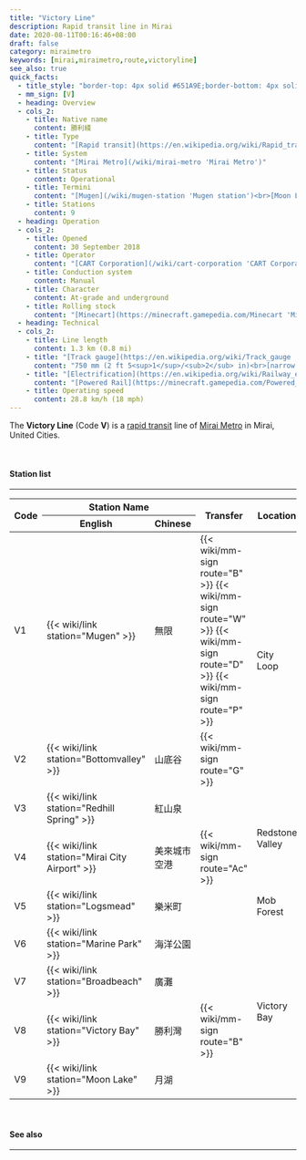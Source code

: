 ```yaml
---
title: "Victory Line"
description: Rapid transit line in Mirai
date: 2020-08-11T00:16:46+08:00
draft: false
category: miraimetro
keywords: [mirai,miraimetro,route,victoryline]
see_also: true
quick_facts:
  - title_style: "border-top: 4px solid #651A9E;border-bottom: 4px solid #651A9E;padding:2px 0;"
  - mm_sign: [V]
  - heading: Overview
  - cols_2:
    - title: Native name
      content: 勝利綫
    - title: Type
      content: "[Rapid transit](https://en.wikipedia.org/wiki/Rapid_transit 'Rapid transit')"
    - title: System
      content: "[Mirai Metro](/wiki/mirai-metro 'Mirai Metro')"
    - title: Status
      content: Operational
    - title: Termini
      content: "[Mugen](/wiki/mugen-station 'Mugen station')<br>[Moon Lake](/wiki/moon-lake-station 'Moon Lake station')"
    - title: Stations
      content: 9
  - heading: Operation
  - cols_2:
    - title: Opened
      content: 30 September 2018
    - title: Operator
      content: "[CART Corporation](/wiki/cart-corporation 'CART Corporation')"
    - title: Conduction system
      content: Manual
    - title: Character
      content: At-grade and underground
    - title: Rolling stock
      content: "[Minecart](https://minecraft.gamepedia.com/Minecart 'Minecart')<br>(Purple [Concrete](https://minecraft.gamepedia.com/Concrete 'Concrete'))"
  - heading: Technical
  - cols_2:
    - title: Line length
      content: 1.3 km (0.8 mi)
    - title: "[Track gauge](https://en.wikipedia.org/wiki/Track_gauge 'Track gauge')"
      content: "750 mm (2 ft ​5<sup>1</sup>/<sub>2</sub> in)<br>[narrow gauge](https://en.wikipedia.org/wiki/Narrow-gauge_railway 'Narrow-gauge railway')"
    - title: "[Electrification](https://en.wikipedia.org/wiki/Railway_electrification_system 'Railway electrification system')"
      content: "[Powered Rail](https://minecraft.gamepedia.com/Powered_Rail 'Powered Rail')"
    - title: Operating speed
      content: 28.8 km/h (18 mph)
---
```


The **Victory Line** (Code **V**) is a [rapid transit](https://en.wikipedia.org/wiki/Rapid_transit "Rapid transit") line of [Mirai Metro](/wiki/mirai-metro "Mirai Metro") in Mirai, United Cities.

<br>

#### Station list

---

<div class="table-responsive">
  <table class="table table-sm table-bordered table-700 text-center">
    <thead class="thead-light">
      <tr>
        <th rowspan="2">Code</th>
        <th colspan="2">Station Name</th>
        <th rowspan="2">Transfer</th>
        <th rowspan="2">Location</th>
      </tr>
      <tr>
        <th>English</th>
        <th>Chinese</th>
      </tr>
    </thead>
    <tbody>
      <tr>
        <td>
          <span class="station-code station-code-sm station-code-vl rounded-circle">V1</span>
        </td>
        <td>{{< wiki/link station="Mugen" >}}</td>
        <td>無限</td>
        <td>
          {{< wiki/mm-sign route="B" >}}
          {{< wiki/mm-sign route="W" >}}
          {{< wiki/mm-sign route="D" >}}
          {{< wiki/mm-sign route="P" >}}
        </td>
        <td rowspan="2">City Loop</td>
      </tr>
      <tr>
        <td>
          <span class="station-code station-code-sm station-code-vl rounded-circle">V2</span>
        </td>
        <td>{{< wiki/link station="Bottomvalley" >}}</td>
        <td>山底谷</td>
        <td>
          {{< wiki/mm-sign route="G" >}}
        </td>
      </tr>
      <tr>
        <td>
          <span class="station-code station-code-sm station-code-vl rounded-circle">V3</span>
        </td>
        <td>{{< wiki/link station="Redhill Spring" >}}</td>
        <td>紅山泉</td>
        <td></td>
        <td rowspan="2">Redstone Valley</td>
      </tr>
      <tr>
        <td>
          <span class="station-code station-code-sm station-code-vl rounded-circle">V4</span>
        </td>
        <td>{{< wiki/link station="Mirai City Airport" >}}</td>
        <td>美來城市空港</td>
        <td>
          {{< wiki/mm-sign route="Ac" >}}
        </td>
      </tr>
      <tr>
        <td>
          <span class="station-code station-code-sm station-code-vl rounded-circle">V5</span>
        </td>
        <td>{{< wiki/link station="Logsmead" >}}</td>
        <td>樂米町</td>
        <td></td>
        <td>Mob Forest</td>
      </tr>
      <tr>
        <td>
          <span class="station-code station-code-sm station-code-vl rounded-circle">V6</span>
        </td>
        <td>{{< wiki/link station="Marine Park" >}}</td>
        <td>海洋公園</td>
        <td></td>
        <td rowspan="4">Victory Bay</td>
      </tr>
      <tr>
        <td>
          <span class="station-code station-code-sm station-code-vl rounded-circle">V7</span>
        </td>
        <td>{{< wiki/link station="Broadbeach" >}}</td>
        <td>廣灘</td>
        <td></td>
      </tr>
      <tr>
        <td>
          <span class="station-code station-code-sm station-code-vl rounded-circle">V8</span>
        </td>
        <td>{{< wiki/link station="Victory Bay" >}}</td>
        <td>勝利灣</td>
        <td>
          {{< wiki/mm-sign route="B" >}}
        </td>
      </tr>
      <tr>
        <td>
          <span class="station-code station-code-sm station-code-vl rounded-circle">V9</span>
        </td>
        <td>{{< wiki/link station="Moon Lake" >}}</td>
        <td>月湖</td>
        <td></td>
      </tr>
    </tbody>
  </table>
</div>

<br>

#### See also

---